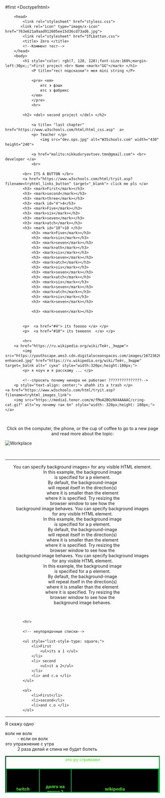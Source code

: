 #first 
<Doctype!html>
    <html lang="ru">
    
        <head> 
            <link rel="stylesheet" href="styless.css">
           <link rel="icon" type="image/x-icon" href="763e621a9aad912605ee15d36cd73ad6.jpg">
            <link rel="stylesheet" href="STLbatton.css">
            <title> Zero </title> 
            <!--Коммент тест-->
        </head>
        <body>
            <h1 style="color: rgb(7, 128, 128);font-size:160%;margin-left:30px;;">First project <br> Name <mark>"GG"</mark> </h1>
                <P title="тест подсказки"> моя mini string </P>

                <pre> <em>
                    итс э фэшн
                    итс э фабрикс
                </em>
                </pre>
                <hr>
        
            <h2> <del> second project </del> </h2>

                <a title= "last chapter" href="https://www.w3schools.com/html/html_css.asp"  a>
                <p> Teacher </p>
                    <img src="dev.ops.jpg" alt="W3Schools.com" width="430" height="240">

                <a href="malito:nikkudvryavtsev.tmn@gmail.com"> <br> developer </a>
                <br>
           
            <br> ITS A BUTTON </br>
            <a href="https://www.w3schools.com/html/tryit.asp?filename=tryhtml_links_button" target="_blank"> click me pls </a>
            <h3> <mark>First</mark></h3>
            <h3> <mark>second</mark></h3>
            <h3> <mark>three</mark></h3>
            <h3> <mark id="4">4</h3>
            <h3> <mark>Five</mark></h3>
            <h3> <mark>six</mark></h3>
            <h3> <mark>seven</mark></h3>
            <h3> <mark>atch</mark></h3>
            <h3> <mark id="10">10 </h3>
                <h3> <mark>Five</mark></h3>
                <h3> <mark>six</mark></h3>
                <h3> <mark>seven</mark></h3>
                <h3> <mark>ath</mark></h3> 
                <h3> <mark>six</mark></h3>
                <h3> <mark>seven</mark></h3>
                <h3> <mark>atch</mark></h3> 
                <h3> <mark>six</mark></h3>
                <h3> <mark>seven</mark></h3>
                <h3> <mark>atch</mark></h3> 
                <h3> <mark>six</mark></h3>
                <h3> <mark>seven</mark></h3>
                <h3> <mark>atch</mark></h3> 
                <h3> <mark>six</mark></h3>
                <h3> <mark>seven</mark></h3>
           
                <h3> <mark>seven</mark></h3>
            

            <p>  <a href="#4"> its fooooo </a> </p>
            <p>  <a href="#10"> its teeeenn  </a> </p>

            <hr>
        <a href="https://ru.wikipedia.org/wiki/Тейт,_Эндрю">
            <img src="https://youthscape.ams3.cdn.digitaloceanspaces.com/images/16723620780107.remini-enhanced.jpg" href="https://ru.wikipedia.org/wiki/Тейт,_Эндрю" target=_balnk alt=" сука" style="width:320px;height:180px;">
            <p> я коуч и я расскажу ... </p>
       
            <!--спросить почему нихера не работает ???????????????-->
        <p style="text-align: center;"> ahahh its a trash </p> 
    <a href="https://www.w3schools.com/html/tryit.asp?filename=tryhtml_images_link">
        <img src="https://media1.tenor.com/m/fMoA2BQzNX4AAAAC/cring-cat.gif" alt="ну почему так бл" style="width: 320px;height: 180px;">
    </a>

   <!-- <hr>
    <p>
     <a href="https://media1.tenor.com/m/zQd2pjMQl9YAAAAC/shreks-meme.gif" alt="ну почему?" style="float: right;width:320px;height:180px;" a> 
     текст справа от изображения 
 </p>
     <p>
     <a href="https://media1.tenor.com/m/AWiPDZN8cmQAAAAd/left-left-trevor-may.gif" alt="ну почему?" style="float: left;width:320px;height:180px;" a> 
     текст будет слево от изображения 
 </p> -->
<br>
 <p style="text-align: center;"> Click on the computer, the phone, or the cup of coffee to go to a new page and read more about the topic:</p>

 <img src="workplace.jpg" alt="Workplace" usemap="#workmap" width="400" height="379">
 
 <map name="workmap">
   <area shape="rect" coords="34,44,270,350" alt="Computer" href="https://www.w3schools.com/html/computer.htm">
   <area shape="rect" coords="290,172,333,250" alt="Phone" href="https://www.w3schools.com/html/phone.htm">
   <area shape="circle" coords="337,300,44" alt="Cup of coffee" href="https://www.w3schools.com/html/coffee.htm">
 </map>

 <br><hr>
 <p style="background-image: url(https://i.pinimg.com/originals/3d/4c/a0/3d4ca0c8501bfd1527efef818dbb6a14.jpg);text-align: center;"> 
You can specify background images>
for any visible HTML element.<br>
In this example, the background image<br>
is specified for a p element.<br>
By default, the background-image<br>
will repeat itself in the direction(s)<br>
where it is smaller than the element<br>
where it is specified. Try resizing the<br>
browser window to see how the<br>
background image behaves.
You can specify background images<br>
for any visible HTML element.<br>
In this example, the background image<br>
is specified for a p element.<br>
By default, the background-image<br>
will repeat itself in the direction(s)<br>
where it is smaller than the element<br>
where it is specified. Try resizing the<br>
browser window to see how the<br>
background image behaves. You can specify background images<br>
for any visible HTML element.<br>
In this example, the background image<br>
is specified for a p element.<br>
By default, the background-image<br>
will repeat itself in the direction(s)<br>
where it is smaller than the element<br>
where it is specified. Try resizing the<br>
browser window to see how the<br>
background image behaves.
</p>
<br>
<style>
    table,td,th {
        color: rgb(80, 226, 43);
        text-align: center;
        border: 3px solid rgb(10, 168, 71);
        border-collapse: collapse;
        border-style: inset ;
        width: 720px;height: 120px;

    }
    tr {
        border-bottom: 1px solod rgb(80, 226, 43);

     }
    td,th { 
        background-color: rgb(0, 0, 0)}

</style>
<!-- обязательно ли прописывать бордер и колапс вместе или есть другое решение -->
<!-- почему не изменяеться размер столбика ?-->
    <table style="width:100%;" > <caption> это ру стримаки <caption>
        <tr>
            <th> twitch </th>
            <th> долго на твиче ? </th>
            <th style ="100px" >wikipedia </th>
        </tr>
        <tr>
            <td> mapke </td>
            <td rowspan="2"> 7 лет </td>
            <td> https://www.twitch.tv/mapke" </td>
        </tr>
        <tr>
            <td> кто то </td>
            <td> https://www.twitch.tv/evelone2004</td>
            <!--КАК СДЕЛАТЬ ЧТО БЫ ССЫЛКА БЫЛА КЛИКАБЕЛЬНОЙ ?? -->

            <hr> 

            <!-- неупорядочные списки-->

            <ul style="list-style-type: square;">
                <li>First
                    <ul>its a 1 </ul>
                </li>
                <li> second
                    <ul>it a 2</ul>
                </li>
                <li> and c.o </li>
            </ul>    
            
            <ol>
                <li>First</li>
                <li>second</li>
                <li>and c.o </li>
            </ol>
<hr>
            <p> Я скажу одно</p>
            <dl> 
                <dt> волк не волк  </dt>
                    <dd> - если он волк</dd>
                <dt> это упражнение с утра<dt>
                    <dd> 2 раза делай и спина не будет болеть</dd>
            </dl>
</body>
</Doctype!html>
